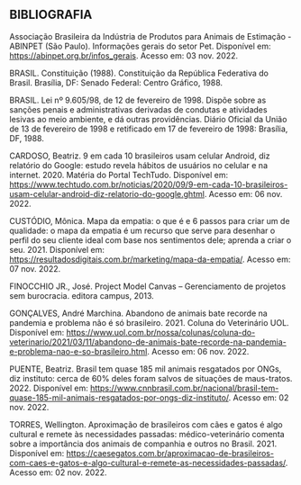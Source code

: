 ## BIBLIOGRAFIA

Associação Brasileira da Indústria de Produtos para Animais de Estimação - ABINPET (São Paulo). Informações gerais do setor Pet. Disponível em: https://abinpet.org.br/infos_gerais. Acesso em: 03 nov. 2022.

BRASIL. Constituição (1988). Constituição da República Federativa do Brasil. Brasília, DF: Senado Federal: Centro Gráfico, 1988.

BRASIL. Lei nº 9.605/98, de 12 de fevereiro de 1998. Dispõe sobre as sanções penais e administrativas derivadas de condutas e atividades lesivas ao meio ambiente, e dá outras providências. Diário Oficial da União de 13 de fevereiro de 1998 e retificado em 17 de fevereiro de 1998: Brasília, DF, 1988.

CARDOSO, Beatriz. 9 em cada 10 brasileiros usam celular Android, diz relatório do Google: estudo revela hábitos de usuários no celular e na internet. 2020. Matéria do Portal TechTudo. Disponível em: https://www.techtudo.com.br/noticias/2020/09/9-em-cada-10-brasileiros-usam-celular-android-diz-relatorio-do-google.ghtml. Acesso em: 06 nov. 2022.

CUSTÓDIO, Mônica. Mapa da empatia: o que é e 6 passos para criar um de qualidade: o mapa da empatia é um recurso que serve para desenhar o perfil do seu cliente ideal com base nos sentimentos dele; aprenda a criar o seu. 2021. Disponível em: https://resultadosdigitais.com.br/marketing/mapa-da-empatia/. Acesso em: 07 nov. 2022.

FINOCCHIO JR., José. Project Model Canvas – Gerenciamento de projetos sem burocracia. editora campus, 2013.

GONÇALVES, André Marchina. Abandono de animais bate recorde na pandemia e problema não é só brasileiro. 2021. Coluna do Veterinário UOL. Disponível em: https://www.uol.com.br/nossa/colunas/coluna-do-veterinario/2021/03/11/abandono-de-animais-bate-recorde-na-pandemia-e-problema-nao-e-so-brasileiro.html. Acesso em: 06 nov. 2022.

PUENTE, Beatriz. Brasil tem quase 185 mil animais resgatados por ONGs, diz instituto: cerca de 60% deles foram salvos de situações de maus-tratos. 2022. Disponível em: https://www.cnnbrasil.com.br/nacional/brasil-tem-quase-185-mil-animais-resgatados-por-ongs-diz-instituto/. Acesso em: 02 nov. 2022.

TORRES, Wellington. Aproximação de brasileiros com cães e gatos é algo cultural e remete às necessidades passadas: médico-veterinário comenta sobre a importância dos animais de companhia e outros no Brasil. 2021. Disponível em: https://caesegatos.com.br/aproximacao-de-brasileiros-com-caes-e-gatos-e-algo-cultural-e-remete-as-necessidades-passadas/. Acesso em: 02 nov. 2022.
